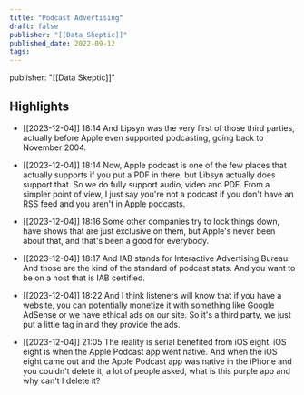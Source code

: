 ```yaml
---
title: "Podcast Advertising"
draft: false
publisher: "[[Data Skeptic]]"
published_date: 2022-09-12
tags:
---
```

publisher: "[[Data Skeptic]]"


## Highlights
* [[2023-12-04]] 18:14  And Lipsyn was the very first of those third parties, actually before Apple even supported podcasting, going back to November 2004.

* [[2023-12-04]] 18:14  Now, Apple podcast is one of the few places that actually supports if you put a PDF in there, but Libsyn actually does support that. So we do fully support audio, video and PDF. From a simpler point of view, I just say you're not a podcast if you don't have an RSS feed and you aren't in Apple podcasts.

* [[2023-12-04]] 18:16  Some other companies try to lock things down, have shows that are just exclusive on them, but Apple's never been about that, and that's been a good for everybody.

* [[2023-12-04]] 18:17  And IAB stands for Interactive Advertising Bureau. And those are the kind of the standard of podcast stats. And you want to be on a host that is IAB certified.

* [[2023-12-04]] 18:22  And I think listeners will know that if you have a website, you can potentially monetize it with something like Google AdSense or we have ethical ads on our site. So it's a third party, we just put a little tag in and they provide the ads.

* [[2023-12-04]] 21:05  The reality is serial benefited from iOS eight. iOS eight is when the Apple Podcast app went native. And when the iOS eight came out and the Apple Podcast app was native in the iPhone and you couldn't delete it, a lot of people asked, what is this purple app and why can't I delete it?

